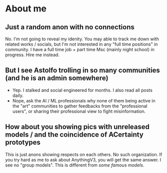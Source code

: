 # About me #

## Just a random anon with no connections ##

No. I'm not going to reveal my idenity. You may able to track me down with related works / socials, but I'm not interested in any "full time positions" in community. I have a full time job + part time Msc (mainly night school) in progress. Hire me instead.

## But I see Astolfo trolling in so many communities (and he is an admin somewhere) ##

- Yep. I stalked and social engineered for months. I also read all posts daily. 
- Nope, ask the AI / ML professionals why none of them being active in the "art" communities to gather feedbacks from the "professional users", or sharing their professional view to fight misinformation.

## How about you showing pics with unreleased models / and the coincidence of ACertainty prototypes ##

This is just anons showing respects on each others. No such organization. If you try hard as me to ask about AnythingV3, you will get the same answer. I see no "group models". This is different from *some famous models*.